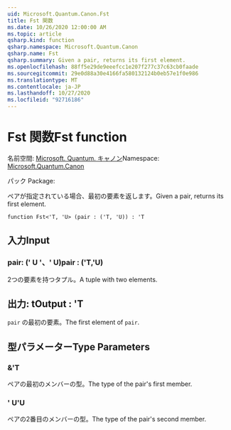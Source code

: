 ```yaml
---
uid: Microsoft.Quantum.Canon.Fst
title: Fst 関数
ms.date: 10/26/2020 12:00:00 AM
ms.topic: article
qsharp.kind: function
qsharp.namespace: Microsoft.Quantum.Canon
qsharp.name: Fst
qsharp.summary: Given a pair, returns its first element.
ms.openlocfilehash: 88ff5e29de9eeefcc1e207f277c37c63cb0faade
ms.sourcegitcommit: 29e0d88a30e4166fa580132124b0eb57e1f0e986
ms.translationtype: MT
ms.contentlocale: ja-JP
ms.lasthandoff: 10/27/2020
ms.locfileid: "92716186"
---
```

# <a name="fst-function"></a><span data-ttu-id="d32c1-102">Fst 関数</span><span class="sxs-lookup"><span data-stu-id="d32c1-102">Fst function</span></span>

<span data-ttu-id="d32c1-103">名前空間: [Microsoft. Quantum. キャノン](xref:Microsoft.Quantum.Canon)</span><span class="sxs-lookup"><span data-stu-id="d32c1-103">Namespace: [Microsoft.Quantum.Canon](xref:Microsoft.Quantum.Canon)</span></span>

<span data-ttu-id="d32c1-104">パック [](https://nuget.org/packages/)</span><span class="sxs-lookup"><span data-stu-id="d32c1-104">Package: [](https://nuget.org/packages/)</span></span>


<span data-ttu-id="d32c1-105">ペアが指定されている場合、最初の要素を返します。</span><span class="sxs-lookup"><span data-stu-id="d32c1-105">Given a pair, returns its first element.</span></span>

```qsharp
function Fst<'T, 'U> (pair : ('T, 'U)) : 'T
```


## <a name="input"></a><span data-ttu-id="d32c1-106">入力</span><span class="sxs-lookup"><span data-stu-id="d32c1-106">Input</span></span>

### <a name="pair--tu"></a><span data-ttu-id="d32c1-107">pair: (' U '、' U)</span><span class="sxs-lookup"><span data-stu-id="d32c1-107">pair : ('T,'U)</span></span>

<span data-ttu-id="d32c1-108">2つの要素を持つタプル。</span><span class="sxs-lookup"><span data-stu-id="d32c1-108">A tuple with two elements.</span></span>



## <a name="output--t"></a><span data-ttu-id="d32c1-109">出力: t</span><span class="sxs-lookup"><span data-stu-id="d32c1-109">Output : 'T</span></span>

<span data-ttu-id="d32c1-110">`pair` の最初の要素。</span><span class="sxs-lookup"><span data-stu-id="d32c1-110">The first element of `pair`.</span></span>

## <a name="type-parameters"></a><span data-ttu-id="d32c1-111">型パラメーター</span><span class="sxs-lookup"><span data-stu-id="d32c1-111">Type Parameters</span></span>

### <a name="t"></a><span data-ttu-id="d32c1-112">&</span><span class="sxs-lookup"><span data-stu-id="d32c1-112">'T</span></span>

<span data-ttu-id="d32c1-113">ペアの最初のメンバーの型。</span><span class="sxs-lookup"><span data-stu-id="d32c1-113">The type of the pair's first member.</span></span>
### <a name="u"></a><span data-ttu-id="d32c1-114">' U</span><span class="sxs-lookup"><span data-stu-id="d32c1-114">'U</span></span>

<span data-ttu-id="d32c1-115">ペアの2番目のメンバーの型。</span><span class="sxs-lookup"><span data-stu-id="d32c1-115">The type of the pair's second member.</span></span>